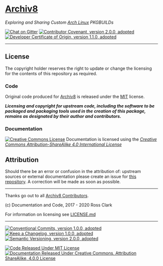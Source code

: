 # [Archiv8][a8-url]

_Exploring and Sharing Custom [Arch Linux][arch-url] PKGBUILDs_

[![Chat on Gitter][gitter-badge]][gitter-url] [![Contributor Covenant, version 2.0.0, adopted][covenant-badge]](CODE-OF-CONDUCT.md) [![Developer Certificate of Origin, version 1.1.0, adopted][certificate-badge]](DEVELOPER-CERTIFICATE-OF-ORIGIN.md)

---

## License

The copyright holder reserves the right to update or change the licensing for the contents of this repository as required.

### Code

Original code produced for [Archiv8][a8-url] is released under the [MIT](_MIT.md_) license.

_**Licensing and copyright for upstream code, including the software to be packaged and packaging tools used in the creation of this package, remains as designated by their author and contributors.**_

### Documentation

[![Creative Commons License][cc-image]][cc-terms-url] Documentation is licensed using the [_Creative Commons Attribution-ShareAlike 4.0 International License_](CC-BY-SA-V4.md)

## Attribution

Should there be an error or confusion in the attribution of: upstream sources or external documentation please create an issue for [this repository][a8-issue-url].  A correction will be made as soon as possible.

---

Thanks go out to all [Archiv8 Contributors][a8-contrib-url].

(c) Documentation and Code, 2017 - 2020 Ross Clark

For information on licensing see [LICENSE.md](LICENSE.md)

---

[![Conventional Commits, version 1.0.0, adopted][commits-badge]][commits-url] [![Keep a Changelog, version 1.0.0, adopted][changelog-badge]][change-url] [![Semantic Versioning, version 2.0.0, adopted][semver-badge]][semver-url]

[![Code Released Under MIT License][mit-badge]][mit-url] [![Documentation Released Under Creative Commons, Attribution ShareAlike, 4.0.0 License][cc-badge]][cc-terms-url]

[cc-badge]: https://img.shields.io/badge/License-CC%20by%20SA%204.0.0-informational.svg
[certificate-badge]: https://img.shields.io/badge/Developer%20Certificate%20of%20Origin-1.1.0-informational.svg
[changelog-badge]: https://img.shields.io/badge/Keep%20a%20Changelog-1.1.0-informational
[commits-badge]: https://img.shields.io/badge/Conventional%20Commits-1.0.0-informational.svg
[covenant-badge]: https://img.shields.io/badge/Contributor%20Covenant-2.0.0-informational.svg
[gitter-badge]: https://badges.gitter.im/Archiv8/community.svg
[mit-badge]: https://img.shields.io/badge/License-MIT-informational.svg
[semver-badge]: https://img.shields.io/badge/Semantic%20Versioning-2.0.0-informational.svg

[cc-image]: https://i.creativecommons.org/l/by-sa/4.0/80x15.png

[arch-url]: https://www.archlinux.org/
[a8-url]: https://archiv8.github.io/
[a8-contrib-url]: https://github.com/Archiv8/archiv8-io-src/people
[a8-issue-url]: https://github.com/Archiv8/archiv8-io-src/issues
[cc-terms-url]: http://creativecommons.org/licenses/by-sa/4.0/
[change-url]: https://keepachangelog.com
[commits-url]: https://conventionalcommits.org
[gitter-url]: https://gitter.im/Archiv8/community?utm_source=badge&utm_medium=badge&utm_campaign=pr-badge
[mit-url]: https://opensource.org/licenses/MIT
[semver-url]: https://semver.org
